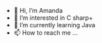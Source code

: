 - 👋 Hi, I’m Amanda
- 👀 I’m interested in C sharp+
- 🌱 I’m currently learning Java
- 📫 How to reach me ...
